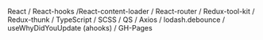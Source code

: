 React / React-hooks /React-content-loader / React-router / Redux-tool-kit / Redux-thunk / TypeScript / SCSS / QS / Axios / lodash.debounce / useWhyDidYouUpdate (ahooks) / GH-Pages

